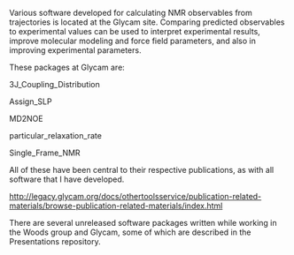 
Various software developed for calculating NMR observables from trajectories is located 
at the Glycam site.  Comparing predicted observables to experimental values can be used 
to interpret experimental results, improve molecular modeling and force field parameters, 
and also in improving experimental parameters.  

These packages at Glycam are: 

  3J_Coupling_Distribution 
  
  Assign_SLP
  
  MD2NOE
  
  particular_relaxation_rate
  
  Single_Frame_NMR 

All of these have been central to their respective publications, as with all software 
that I have developed.  

http://legacy.glycam.org/docs/othertoolsservice/publication-related-materials/browse-publication-related-materials/index.html

There are several unreleased software packages written while working in the Woods group 
and Glycam, some of which are described in the Presentations repository.
